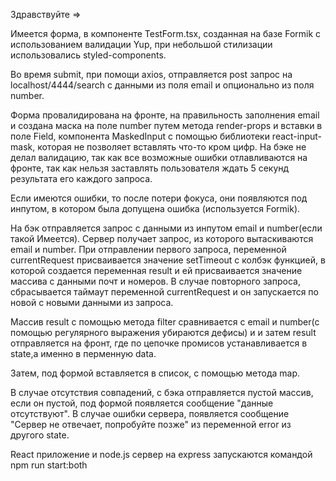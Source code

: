 Здравствуйте =>

Имеется форма, в компоненте TestForm.tsx, созданная на базе Formik с
использованием валидации Yup, при небольшой стилизации использовались
styled-components.

Во время submit, при помощи axios, отправляется post запрос на
localhost/4444/search с данными из поля email и опционально из поля number.

Форма провалидирована на фронте, на правильность заполнения email и создана
маска на поле number путем метода render-props и вставки в поле Field,
компонента MaskedInput с помощью библиотеки react-input-mask, которая не
позволяет вставлять что-то кром цифр. На бэке не делал валидацию, так как все
возможные ошибки отлавливаются на фронте, так как нельзя заставлять пользователя
ждать 5 секунд результата его каждого запроса.

Если имеются ошибки, то после потери фокуса, они появляются под инпутом, в
котором была допущена ошибка (используется Formik).

На бэк отправляется запрос с данными из инпутом email и number(если такой
Имеется). Сервер получает запрос, из которого вытаскиваются email и number. При
отправлении первого запроса, переменной currentRequest присваивается значение
setTimeout с колбэк функцией, в которой создается переменная result и ей
присваивается значение массива с данными почт и номеров. В случае повторного
запроса, сбрасывается таймаут переменной currentRequest и он запускается по
новой с новыми данными из запроса.

Массив result с помощью метода filter сравнивается с email и number(с помощью
регулярного выражения убираются дефисы) и и затем result отправляется на фронт,
где по цепочке промисов устанавливается в state,а именно в перменную data.

Затем, под формой вставляется в список, с помощью метода map.

В случае отсутствия совпадений, с бэка отправляется пустой массив, если он
пустой, под формой появляется сообщение "данные отсутствуют". В случае ошибки
сервера, появляется сообщение "Сервер не отвечает, попробуйте позже" из
переменной error из другого state.

React приложение и node.js сервер на express запускаются командой npm run
start:both
